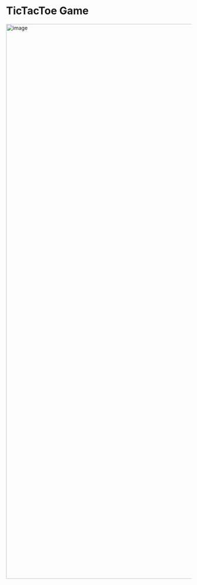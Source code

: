 # TicTacToe Game
<img width="1508" alt="image" src="https://github.com/sophieLe256/Tictactoe_game/assets/102685323/41986832-2893-4900-8c6c-1d0dd6afbfe5">
